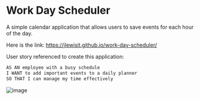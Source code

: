 # Work Day Scheduler

A simple calendar application that allows users to save events for each hour of the day.

Here is the link:  https://jlewisit.github.io/work-day-scheduler/

User story referenced to create this application:

```md
AS AN employee with a busy schedule
I WANT to add important events to a daily planner
SO THAT I can manage my time effectively
```
![image](https://user-images.githubusercontent.com/102529279/181372858-6f4d8ee5-26ce-45e1-82a6-59fbdf820f8f.png)
